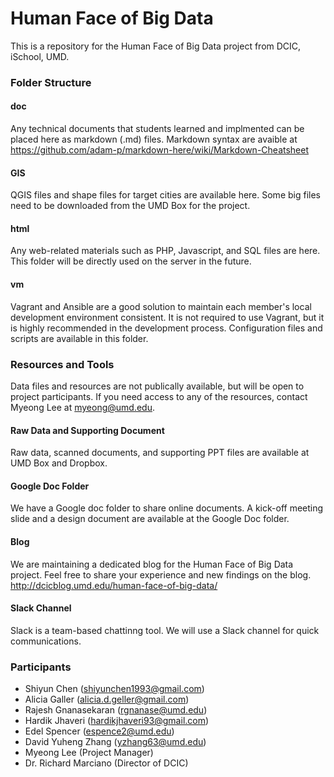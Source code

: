 Human Face of Big Data
=======
This is a repository for the Human Face of Big Data project from DCIC, iSchool, UMD.


### Folder Structure

#### doc
Any technical documents that students learned and implmented can be placed here as markdown (.md) files. Markdown syntax are avaible at https://github.com/adam-p/markdown-here/wiki/Markdown-Cheatsheet

#### GIS
QGIS files and shape files for target cities are available here. Some big files need to be downloaded from the UMD Box for the project. 

#### html
Any web-related materials such as PHP, Javascript, and SQL files are here. This folder will be directly used on the server in the future.

#### vm
Vagrant and Ansible are a good solution to maintain each member's local development environment consistent. It is not required to use Vagrant, but it is highly recommended in the development process. Configuration files and scripts are available in this folder.


### Resources and Tools
Data files and resources are not publically available, but will be open to project participants. If you need access to any of the resources, contact Myeong Lee at myeong@umd.edu.

#### Raw Data and Supporting Document
Raw data, scanned documents, and supporting PPT files are available at UMD Box and Dropbox. 

#### Google Doc Folder
We have a Google doc folder to share online documents. A kick-off meeting slide and a design document are available at the Google Doc folder.

#### Blog
We are maintaining a dedicated blog for the Human Face of Big Data project. Feel free to share your experience and new findings on the blog.
http://dcicblog.umd.edu/human-face-of-big-data/

#### Slack Channel
Slack is a team-based chattinng tool. We will use a Slack channel for quick communications. 


### Participants
- Shiyun Chen (shiyunchen1993@gmail.com)
- Alicia Galler (alicia.d.geller@gmail.com)
- Rajesh Gnanasekaran (rgnanase@umd.edu) 
- Hardik Jhaveri (hardikjhaveri93@gmail.com)
- Edel Spencer (espence2@umd.edu)
- David Yuheng Zhang (yzhang63@umd.edu)
- Myeong Lee (Project Manager)
- Dr. Richard Marciano (Director of DCIC)

